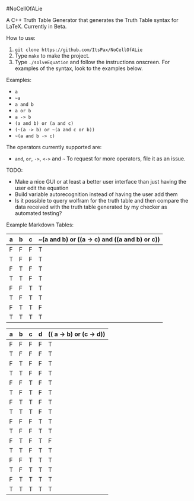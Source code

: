 #NoCellOfALie

A C++ Truth Table Generator that generates the Truth Table syntax for LaTeX. Currently in Beta.

How to use:  
1. `git clone https://github.com/ItsPax/NoCellOfALie`
2. Type `make` to make the project.
3. Type `./solveEquation` and follow the instructions onscreen. For examples of the syntax, look to the examples below.

Examples:
- `a`
- `~a`
- `a and b`
- `a or b`
- `a -> b`
- `(a and b) or (a and c)`
- `(~(a -> b) or ~(a and c or b))`
- `~(a and b -> c)`


The operators currently supported are:
- `and`, `or`, `->`, `<->` and `~`
To request for more operators, file it as an issue.

TODO:  
- Make a nice GUI or at least a better user interface than just having the user edit the equation 
- Build variable autorecognition instead of having the user add them
- Is it possible to query wolfram for the truth table and then compare the data received with the truth table generated by my checker as automated testing?


Example Markdown Tables:  

a | b | c | ~(a and b) or ((a -> c) and ((a and b) or c))
----|----|----|----
F | F | F | T
T | F | F | T
F | T | F | T
T | T | F | T
F | F | T | T
T | F | T | T
F | T | T | F
T | T | T | T

a | b | c | d | (( a -> b) or (c -> d))
----|----|----|----|----
F | F | F | F | T
T | F | F | F | T
F | T | F | F | T
T | T | F | F | T
F | F | T | F | T
T | F | T | F | T
F | T | T | F | T
T | T | T | F | T
F | F | F | T | T
T | F | F | T | T
F | T | F | T | F
T | T | F | T | T
F | F | T | T | T
T | F | T | T | T
F | T | T | T | T
T | T | T | T | T

